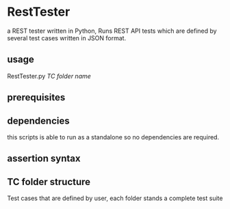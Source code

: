 # RestTester
a REST tester written in Python, Runs REST API tests which are defined by several test cases written in JSON format.

## usage
RestTester.py *TC folder name*

## prerequisites

## dependencies
this scripts is able to run as a standalone so no dependencies are required.
## assertion syntax


## TC folder structure
Test cases that are defined by user, each folder stands a complete test suite
